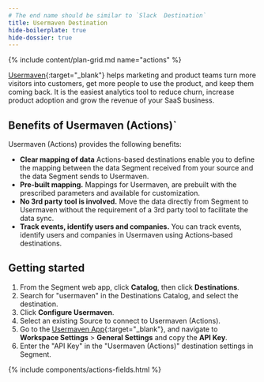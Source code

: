 ```yaml
---
# The end name should be similar to `Slack  Destination`
title: Usermaven Destination
hide-boilerplate: true
hide-dossier: true
---
```


<!-- This template is meant for Actions-based destinations that do not have an existing Classic or non-Actions-based version. For Actions Destinations that are a new version of a classic destination, see the doc-template-update.md template. -->

{% include content/plan-grid.md name="actions" %}

<!-- Include a brief description of the destination here, along with a link to your website. -->
<!-- In the section below, explain the value of this actions-based destination. If you don't have a classic version of the destination, remove this section. -->
[Usermaven](https://www.usermaven.com){:target="_blank"} helps marketing and product teams turn more visitors into customers, get more people to use the product, and keep them coming back. It is the easiest analytics tool to reduce churn, increase product adoption and grow the revenue of your SaaS business.


## Benefits of Usermaven (Actions)`

Usermaven (Actions) provides the following benefits:

- **Clear mapping of data** Actions-based destinations enable you to define the mapping between the data Segment received from your source and the data Segment sends to Usermaven.
- **Pre-built mapping.** Mappings for Usermaven, are prebuilt with the prescribed parameters and available for customization.
- **No 3rd party tool is involved.** Move the data directly from Segment to Usermaven without the requirement of a 3rd party tool to facilitate the data sync.
- **Track events, identify users and companies.** You can track events, identify users and companies in Usermaven using Actions-based destinations.

<!-- The section below explains how to enable and configure the destination. Include any configuration steps not captured below. For example, obtaining an API key from your platform and any configuration steps required to connect to the destination. -->

## Getting started

1. From the Segment web app, click **Catalog**, then click **Destinations**.
2. Search for "usermaven" in the Destinations Catalog, and select the destination.
3. Click **Configure Usermaven**.
4. Select an existing Source to connect to Usermaven (Actions).
5. Go to the [Usermaven App](https://app.usermaven.com){:target="_blank"}, and navigate to **Workspace Settings** > **General Settings** and copy the **API Key**.
6. Enter the "API Key" in the "Usermaven (Actions)" destination settings in Segment.

<!-- The line below renders a table of connection settings (if applicable), Pre-built Mappings, and available actions. -->

{% include components/actions-fields.html %}

<!--
Additional Context

Include additional information that you think will be useful to the user here. For information that is specific to an individual mapping, please add that as a comment so that the Segment docs team can include it in the auto-generated content for that mapping.
-->
